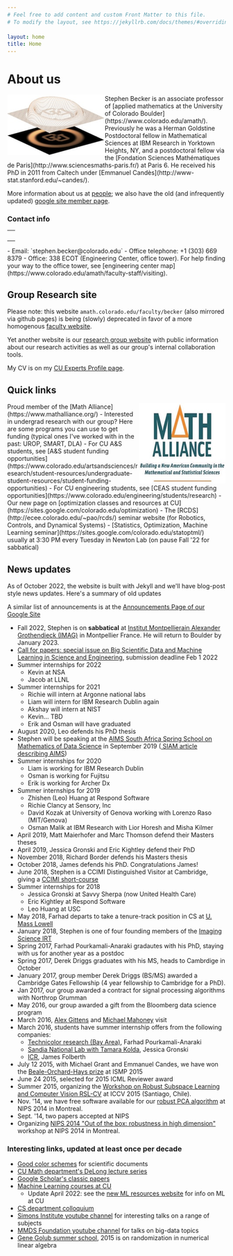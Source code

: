 ```yaml
---
# Feel free to add content and custom Front Matter to this file.
# To modify the layout, see https://jekyllrb.com/docs/themes/#overriding-theme-defaults

layout: home
title: Home
---
```


# About us

<img style="float: left;" src="/assets/img/CU_logo_matlab.jpg">
Stephen Becker is an associate professor of [applied mathematics at the University of Colorado Boulder](https://www.colorado.edu/amath/). Previously he was a Herman Goldstine Postdoctoral fellow in Mathematical Sciences at IBM Research in Yorktown Heights, NY, and a postdoctoral fellow via the [Fondation Sciences Mathématiques de Paris](http://www.sciencesmaths-paris.fr/) at Paris 6. He received his PhD in 2011 from Caltech under [Emmanuel Candès](http://www-stat.stanford.edu/~candes/).

More information about us at [people](people); we also have the old (and infrequently updated)  [google site member page](https://sites.google.com/colorado.edu/becker/members).

### Contact info

<table class="imgtable"><tr><td id="mouse">&nbsp;</td></tr></table>
<!--
<img style="float: right;" src="/assets/img/Stephen_2018_1_shadow.jpg" class="funnyHover">
-->
- Email: `stephen.becker@colorado.edu`
- Office telephone: +1 (303) 669 8379
- Office: 338 ECOT (Engineering Center, office tower). For help finding your way to the office tower, see [engineering center map](https://www.colorado.edu/amath/faculty-staff/visiting).


<div style="clear: all;"></div>

## Group Research site

Please note: this website `amath.colorado.edu/faculty/becker` (also mirrored via github pages) is being (slowly) deprecated in favor of a more homogenous [faculty website](https://www.colorado.edu/amath/becker).

Yet another website is our
[research group website](https://sites.google.com/colorado.edu/becker/) with public information about our research activities as well as our group's internal collaboration tools.

My CV is on my [CU Experts Profile page](https://experts.colorado.edu/display/fisid_154263).


## Quick links
<img style="float: right;" src="assets/img/MathAlliance_small.jpg">
Proud member of the [Math Alliance](https://www.mathalliance.org/)
- Interested in undergrad research with our group? Here are some programs you can use to get funding (typical ones I've worked with in the past: UROP, SMART, DLA)
  - For CU A&S students, see [A&S student funding opportunities](https://www.colorado.edu/artsandsciences/research/student-resources/undergraduate-student-resources/student-funding-opportunities)
  - For CU engineering students, see [CEAS student funding opportunities](https://www.colorado.edu/engineering/students/research)
- Our new page on [optimization classes and resources at CU](https://sites.google.com/colorado.edu/optimization)
- The [RCDS](http://ecee.colorado.edu/~pao/rcds/) seminar website (for Robotics, Controls, and Dynamical Systems)
- [Statistics, Optimization, Machine Learning seminar](https://sites.google.com/colorado.edu/statoptml/) usually at 3:30 PM every Tuesday in Newton Lab (on pause Fall '22 for  sabbatical)

## News updates
As of October 2022, the website is built with Jekyll and we'll have blog-post style news updates. Here's a summary of old updates

A similar list of announcements is at the [Announcements Page of our Google Site](https://sites.google.com/colorado.edu/becker/announcements)
- Fall 2022, Stephen is on **sabbatical** at [Institut Montpellierain Alexander Grothendieck (IMAG)](https://imag.umontpellier.fr/) in Montpellier France. He will return to Boulder by January 2023.
- [Call for papers: special issue on Big Scientific Data and Machine Learning in Science  and Engineering](https://home.liebertpub.com/cfp/big-scientific-data-and-machine-learning-in-science-and-engi/344/), submission deadline Feb 1 2022
- Summer internships for 2022
  - Kevin at NSA
  - Jacob at LLNL
- Summer internships for 2021
  - Richie will intern at Argonne national labs
  - Liam will intern for IBM Research Dublin again
  - Akshay will intern at NIST
  - Kevin... TBD
  - Erik and Osman will have graduated
- August 2020, Leo defends his PhD thesis
- Stephen will be speaking at the [AIMS South Africa Spring School on Mathematics of Data Science](https://www.aims.ac.za/2019/04/18/spring-school-on-mathematics-of-data-science/) in  September 2019 ([ SIAM article describing AIMS](https://sinews.siam.org/Details-Page/aims-advances-mathematics-education-in-africa-1))
- Summer internships for 2020
  - Liam is working for IBM Research Dublin
  - Osman is working for Fujitsu
  - Erik is working for Archer Dx
- Summer internships for 2019
  - Zhishen (Leo) Huang at Respond Software
  - Richie Clancy at Sensory, Inc
  - David Kozak at University of Genova working with Lorenzo Raso (MIT/Genova)
  - Osman Malik at IBM Research with Lior Horesh and Misha Kilmer
- April 2019, Matt Maierhofer and Marc Thomson defend their Masters theses
- April 2019, Jessica Gronski and Eric Kightley defend their PhD
- November 2018, Richard Border defends his Masters thesis
- October 2018, James defends his PhD. Congratulations James!
- June 2018, Stephen is a CCIMI Distinguished Visitor at Cambridge, giving a [CCIMI short-course](http://www.talks.cam.ac.uk/show/index/86806)
- Summer internships for 2018
  - Jessica Gronski at Savvy Sherpa (now United Health Care)
  - Eric Kightley at Respond Software
  - Leo Huang at USC
- May 2018, Farhad departs to take a tenure-track position in CS at [U. Mass Lowell](https://www.uml.edu/)
- January 2018, Stephen is one of four founding members of the [Imaging Science IRT](https://www.colorado.edu/engineering/research/interdisciplinary-research-themes)
- Spring 2017, Farhad Pourkamali-Anaraki gradautes with his PhD, staying with us for another year as a postdoc
- Spring 2017, Derek Driggs graduates with his MS, heads to Cambrdige in October
- January 2017, group member Derek Driggs (BS/MS) awarded a Cambridge Gates Fellowship (4 year fellowship to Cambridge for a PhD).
- Jan 2017, our group awarded a contract for signal processing algorithms with Northrop Grumman
- May 2016, our group awarded a gift from the Bloomberg data science program
- March 2016, [Alex Gittens](https://www.cs.rpi.edu/~gittea/) and [Michael Mahoney](https://www.stat.berkeley.edu/~mmahoney/) visit
- March 2016, students have summer internship offers from the following companies:
  - [Technicolor research (Bay Area)](http://www.technicolorbayarea.com/), Farhad Pourkamali-Anaraki
  - [Sandia National Lab with Tamara Kolda](http://www.sandia.gov/~tgkolda/), Jessica Gronski
  - [ICR](http://icr-team.com/), James Folberth
- July 12 2015, with Michael Grant and Emmanuel Candes, we have won the [Beale-Orchard-Hays prize](http://www.mathopt.org/?nav=boh) at ISMP 2015
- June 24 2015, selected for 2015 ICML Reviewer award
- Summer 2015, organizing the [Workshop on Robust Subspace Learning and Computer Vision RSL-CV](http://rsl-cv2015.univ-lr.fr/workshop/) at ICCV 2015 (Santiago, Chile).
- Nov. '14, we have free software available for our [robust PCA algorithm](https://github.com/stephenbeckr/fastRPCA) at NIPS 2014 in Montreal.
- Sept. '14, two papers accepted at NIPS
- Organizing [ NIPS 2014 "Out of the box: robustness in high dimension"](https://sites.google.com/site/saravkin/nips2014-robust) workshop at NIPS 2014 in Montreal.

### Interesting links, updated at least once per decade
- [Good color schemes](https://personal.sron.nl/~pault/data/colourschemes.pdf) for scientific documents
- [CU Math department's DeLong lecture series](http://math.colorado.edu/delong/)
- [Google Scholar's classic papers](https://scholar.googleblog.com/2017/06/classic-papers-articles-that-have-stood.html)
- [Machine Learning courses at CU](http://www.cs.colorado.edu/~mozer/Teaching/Machine%20Learning%20At%20CU/)
  - Update April 2022: see the [new ML resources website](https://www.colorado.edu/research/machine-learning/) for info on ML at CU
- [CS department colloquium](http://www.colorado.edu/cs/colloquia/colloquium-schedule)
- [Simons Institute youtube channel](https://www.youtube.com/channel/UCW1C2xOfXsIzPgjXyuhkw9g) for interesting talks on a range of subjects
- [MMDS Foundation youtube channel](https://www.youtube.com/channel/UCmLB71obuOBLMdWCQUI-DiA) for talks on big-data topics
- [Gene Golub summer school](http://scgroup19.ceid.upatras.gr/g2s32015/2015/04/16/welcome/), 2015 is on randomization in numerical linear algebra